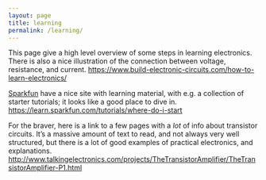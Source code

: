 ```yaml
---
layout: page
title: learning
permalink: /learning/
---
```



This page give a high level overview of some steps in learning electronics. There is also a nice illustration of the connection between voltage, resistance, and current. 
<https://www.build-electronic-circuits.com/how-to-learn-electronics/>


[Sparkfun](https://www.sparkfun.com) have a nice site with learning material, with e.g. a collection of starter tutorials; it looks like a good place to dive in.
https://learn.sparkfun.com/tutorials/where-do-i-start


For the braver, here is a link to a few pages with a _lot_ of info about transistor circuits. It’s a massive amount of text to read, and not always very well structured, but there is a lot of good examples of practical electronics, and explanations. 
<http://www.talkingelectronics.com/projects/TheTransistorAmplifier/TheTransistorAmplifier-P1.html>
